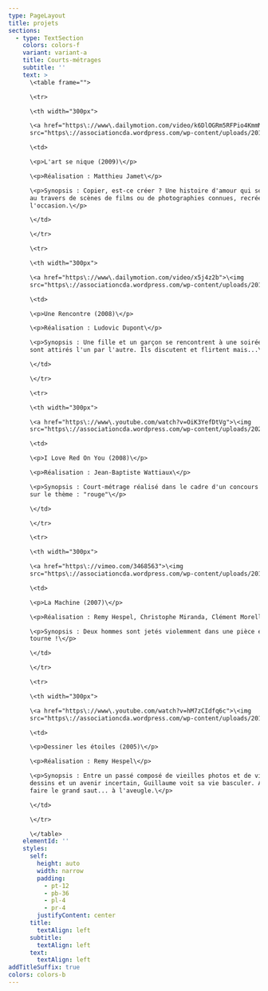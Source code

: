```yaml
---
type: PageLayout
title: projets
sections:
  - type: TextSection
    colors: colors-f
    variant: variant-a
    title: Courts-métrages
    subtitle: ''
    text: >
      \<table frame="">

      \<tr>

      \<th width="300px">

      \<a href="https\://www\.dailymotion.com/video/k6DlOGRm5RFPio4KmmM">\<img
      src="https\://associationcda.wordpress.com/wp-content/uploads/2019/08/artsenique01-1817097966-e1722580693716.jpg?w=300">\</a>\</th>

      \<td>

      \<p>L'art se nique (2009)\</p>

      \<p>Réalisation : Matthieu Jamet\</p>

      \<p>Synopsis : Copier, est-ce créer ? Une histoire d'amour qui se raconte
      au travers de scènes de films ou de photographies connues, recréées pour
      l'occasion.\</p>

      \</td>

      \</tr>

      \<tr>

      \<th width="300px">

      \<a href="https\://www\.dailymotion.com/video/x5j4z2b">\<img
      src="https\://associationcda.wordpress.com/wp-content/uploads/2019/08/artsenique01-1817097966-e1722580693716.jpg?w=300">\</a>\</th>

      \<td>

      \<p>Une Rencontre (2008)\</p>

      \<p>Réalisation : Ludovic Dupont\</p>

      \<p>Synopsis : Une fille et un garçon se rencontrent à une soirée. Ils
      sont attirés l'un par l'autre. Ils discutent et flirtent mais...\</p>

      \</td>

      \</tr>

      \<tr>

      \<th width="300px">

      \<a href="https\://www\.youtube.com/watch?v=OiK3YefDtVg">\<img
      src="https\://associationcda.wordpress.com/wp-content/uploads/2024/08/i-love-red-on-you-court-metrage-2008-hq-3386095374-e1722937722459.jpg?w=300">\</a>\</th>

      \<td>

      \<p>I Love Red On You (2008)\</p>

      \<p>Réalisation : Jean-Baptiste Wattiaux\</p>

      \<p>Synopsis : Court-métrage réalisé dans le cadre d'un concours étudiant
      sur le thème : "rouge"\</p>

      \</td>

      \</tr>

      \<tr>

      \<th width="300px">

      \<a href="https\://vimeo.com/3468563">\<img
      src="https\://associationcda.wordpress.com/wp-content/uploads/2019/08/artsenique01-1817097966-e1722580693716.jpg?w=300">\</a>\</th>

      \<td>

      \<p>La Machine (2007)\</p>

      \<p>Réalisation : Remy Hespel, Christophe Miranda, Clément Morelle\</p>

      \<p>Synopsis : Deux hommes sont jetés violemment dans une pièce et... ça
      tourne !\</p>

      \</td>

      \</tr>

      \<tr>

      \<th width="300px">

      \<a href="https\://www\.youtube.com/watch?v=hM7zCIdfq6c">\<img
      src="https\://associationcda.wordpress.com/wp-content/uploads/2019/08/artsenique01-1817097966-e1722580693716.jpg?w=300">\</a>\</th>

      \<td>

      \<p>Dessiner les étoiles (2005)\</p>

      \<p>Réalisation : Remy Hespel\</p>

      \<p>Synopsis : Entre un passé composé de vieilles photos et de vieux
      dessins et un avenir incertain, Guillaume voit sa vie basculer. A lui de
      faire le grand saut... à l'aveugle.\</p>

      \</td>

      \</tr>

      \</table>
    elementId: ''
    styles:
      self:
        height: auto
        width: narrow
        padding:
          - pt-12
          - pb-36
          - pl-4
          - pr-4
        justifyContent: center
      title:
        textAlign: left
      subtitle:
        textAlign: left
      text:
        textAlign: left
addTitleSuffix: true
colors: colors-b
---
```

